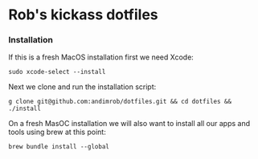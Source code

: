 # Rob's kickass dotfiles

### Installation


If this is a fresh MacOS installation first we need Xcode:
```
sudo xcode-select --install
```

Next we clone and run the installation script:
```
g clone git@github.com:andimrob/dotfiles.git && cd dotfiles && ./install
```

On a fresh MasOC installation we will also want to install all our apps and tools using brew at this point:
```
brew bundle install --global
```
